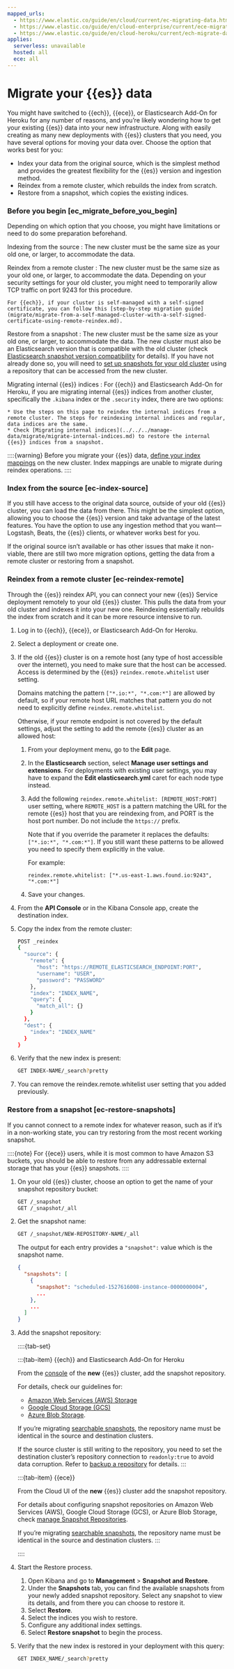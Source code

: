 ```yaml
---
mapped_urls:
  - https://www.elastic.co/guide/en/cloud/current/ec-migrating-data.html
  - https://www.elastic.co/guide/en/cloud-enterprise/current/ece-migrating-data.html
  - https://www.elastic.co/guide/en/cloud-heroku/current/ech-migrate-data2.html
applies:
  serverless: unavailable
  hosted: all
  ece: all
---
```


# Migrate your {{es}} data

You might have switched to {{ech}}, {{ece}}, or Elasticsearch Add-On for Heroku for any number of reasons, and you’re likely wondering how to get your existing {{es}} data into your new infrastructure. Along with easily creating as many new deployments with {{es}} clusters that you need, you have several options for moving your data over. Choose the option that works best for you:

* Index your data from the original source, which is the simplest method and provides the greatest flexibility for the {{es}} version and ingestion method.
* Reindex from a remote cluster, which rebuilds the index from scratch.
* Restore from a snapshot, which copies the existing indices.

### Before you begin [ec_migrate_before_you_begin]

Depending on which option that you choose, you might have limitations or need to do some preparation beforehand.

Indexing from the source
:   The new cluster must be the same size as your old one, or larger, to accommodate the data.

Reindex from a remote cluster
:   The new cluster must be the same size as your old one, or larger, to accommodate the data. Depending on your security settings for your old cluster, you might need to temporarily allow TCP traffic on port 9243 for this procedure.

    For {{ech}}, if your cluster is self-managed with a self-signed certificate, you can follow this [step-by-step migration guide](migrate/migrate-from-a-self-managed-cluster-with-a-self-signed-certificate-using-remote-reindex.md).

Restore from a snapshot
:   The new cluster must be the same size as your old one, or larger, to accommodate the data. The new cluster must also be an Elasticsearch version that is compatible with the old cluster (check [Elasticsearch snapshot version compatibility](https://www.elastic.co/guide/en/elasticsearch/reference/current/snapshot-restore.html#snapshot-restore-version-compatibility) for details). If you have not already done so, you will need to [set up snapshots for your old cluster](https://www.elastic.co/guide/en/elasticsearch/reference/current/snapshots-register-repository.html) using a repository that can be accessed from the new cluster.

Migrating internal {{es}} indices
:   For {{ech}} and Elasticsearch Add-On for Heroku, if you are migrating internal {{es}} indices from another cluster, specifically the `.kibana` index or the `.security` index, there are two options:

    * Use the steps on this page to reindex the internal indices from a remote cluster. The steps for reindexing internal indices and regular, data indices are the same.
    * Check [Migrating internal indices](../../../manage-data/migrate/migrate-internal-indices.md) to restore the internal {{es}} indices from a snapshot.

::::{warning}
Before you migrate your {{es}} data, [define your index mappings](https://www.elastic.co/guide/en/elasticsearch/reference/current/mapping.html) on the new cluster. Index mappings are unable to migrate during reindex operations.
::::

### Index from the source [ec-index-source]

If you still have access to the original data source, outside of your old {{es}} cluster, you can load the data from there. This might be the simplest option, allowing you to choose the {{es}} version and take advantage of the latest features. You have the option to use any ingestion method that you want—​Logstash, Beats, the {{es}} clients, or whatever works best for you.

If the original source isn’t available or has other issues that make it non-viable, there are still two more migration options, getting the data from a remote cluster or restoring from a snapshot.

### Reindex from a remote cluster [ec-reindex-remote]

Through the {{es}} reindex API, you can connect your new {{es}} Service deployment remotely to your old {{es}} cluster. This pulls the data from your old cluster and indexes it into your new one. Reindexing essentially rebuilds the index from scratch and it can be more resource intensive to run.

1. Log in to {{ech}}, {{ece}}, or Elasticsearch Add-On for Heroku.
2. Select a deployment or create one.
3. If the old {{es}} cluster is on a remote host (any type of host accessible over the internet), you need to make sure that the host can be accessed. Access is determined by the {{es}} `reindex.remote.whitelist` user setting.

    Domains matching the pattern `["*.io:*", "*.com:*"]` are allowed by default, so if your remote host URL matches that pattern you do not need to explicitly define `reindex.remote.whitelist`.

    Otherwise, if your remote endpoint is not covered by the default settings, adjust the setting to add the remote {{es}} cluster as an allowed host:

    1. From your deployment menu, go to the **Edit** page.
    2. In the **Elasticsearch** section, select **Manage user settings and extensions**. For deployments with existing user settings, you may have to expand the **Edit elasticsearch.yml** caret for each node type instead.
    3. Add the following `reindex.remote.whitelist: [REMOTE_HOST:PORT]` user setting, where `REMOTE_HOST` is a pattern matching the URL for the remote {{es}} host that you are reindexing from, and PORT is the host port number. Do not include the `https://` prefix.

        Note that if you override the parameter it replaces the defaults: `["*.io:*", "*.com:*"]`. If you still want these patterns to be allowed you need to specify them explicitly in the value.

        For example:

        `reindex.remote.whitelist: ["*.us-east-1.aws.found.io:9243", "*.com:*"]`

    4. Save your changes.

4. From the **API Console** or in the Kibana Console app, create the destination index.
5. Copy the index from the remote cluster:

    ```sh
    POST _reindex
    {
      "source": {
        "remote": {
          "host": "https://REMOTE_ELASTICSEARCH_ENDPOINT:PORT",
          "username": "USER",
          "password": "PASSWORD"
        },
        "index": "INDEX_NAME",
        "query": {
          "match_all": {}
        }
      },
      "dest": {
        "index": "INDEX_NAME"
      }
    }
    ```

6. Verify that the new index is present:

    ```sh
    GET INDEX-NAME/_search?pretty
    ```

7. You can remove the reindex.remote.whitelist user setting that you added previously.


### Restore from a snapshot [ec-restore-snapshots]

If you cannot connect to a remote index for whatever reason, such as if it’s in a non-working state, you can try restoring from the most recent working snapshot.

::::{note}
For {{ece}} users, while it is most common to have Amazon S3 buckets, you should be able to restore from any addressable external storage that has your {{es}} snapshots.
::::

1. On your old {{es}} cluster, choose an option to get the name of your snapshot repository bucket:

    ```sh
    GET /_snapshot
    GET /_snapshot/_all
    ```

2. Get the snapshot name:

    ```sh
    GET /_snapshot/NEW-REPOSITORY-NAME/_all
    ```

    The output for each entry provides a `"snapshot":` value which is the snapshot name.

    ```json
    {
      "snapshots": [
        {
          "snapshot": "scheduled-1527616008-instance-0000000004",
          ...
        },
        ...
      ]
    }
    ```


3. Add the snapshot repository:

    ::::{tab-set}
    
    :::{tab-item} {{ech}} and Elasticsearch Add-On for Heroku

    From the [console](https://cloud.elastic.co?page=docs&placement=docs-body) of the **new** {{es}} cluster, add the snapshot repository.
    
    For details, check our guidelines for:
    * [Amazon Web Services (AWS) Storage](../deploy-manage/tools/snapshot-and-restore/ec-aws-custom-repository.md)
    * [Google Cloud Storage (GCS)](../deploy-manage/tools/snapshot-and-restore/ec-gcs-snapshotting.md)
    * [Azure Blob Storage](../deploy-manage/tools/snapshot-and-restore/ec-azure-snapshotting.md).
    
    If you’re migrating [searchable snapshots](../deploy-manage/tools/snapshot-and-restore/searchable-snapshots.md), the repository name must be identical in the source and     destination clusters.
    
    If the source cluster is still writing to the repository, you need to set the destination cluster’s repository connection to `readonly:true` to avoid data corruption. Refer to [backup a repository](../deploy-manage/tools/snapshot-and-restore/self-managed.md#snapshots-repository-backup) for details.
    :::
        
    :::{tab-item} {{ece}}
    
    From the Cloud UI of the **new** {{es}} cluster add the snapshot repository.
    
    For details about configuring snapshot repositories on Amazon Web Services (AWS), Google Cloud Storage (GCS), or Azure Blob Storage, check [manage Snapshot Repositories](../deploy-manage/tools/snapshot-and-restore/cloud-enterprise.md).
    
    If you’re migrating [searchable snapshots](../deploy-manage/tools/snapshot-and-restore/searchable-snapshots.md), the repository name must be identical in the source and     destination clusters.
    :::
        
    ::::

4. Start the Restore process.

    1. Open Kibana and go to **Management** > **Snapshot and Restore**.
    2. Under the **Snapshots** tab, you can find the available snapshots from your newly added snapshot repository. Select any snapshot to view its details, and from there you can choose to restore it.
    3. Select **Restore**.
    4. Select the indices you wish to restore.
    5. Configure any additional index settings.
    6. Select **Restore snapshot** to begin the process.

5. Verify that the new index is restored in your deployment with this query:

    ```sh
    GET INDEX_NAME/_search?pretty
    ```

